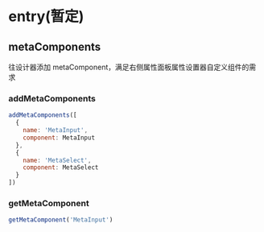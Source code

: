 # entry(暂定)


## metaComponents

往设计器添加 metaComponent，满足右侧属性面板属性设置器自定义组件的需求

### addMetaComponents

```javascript
addMetaComponents([
  {
    name: 'MetaInput',
    component: MetaInput
  },
  {
    name: 'MetaSelect',
    component: MetaSelect
  }
])
```

### getMetaComponent

```javascript
getMetaComponent('MetaInput')
```
